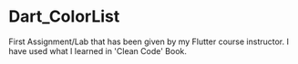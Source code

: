 # Dart_ColorList
First Assignment/Lab that has been given by my Flutter course instructor.
I have used what I learned in 'Clean Code' Book.
